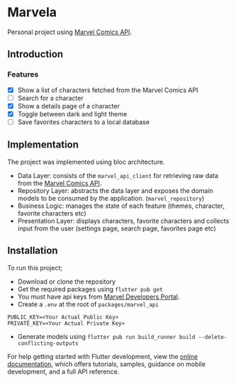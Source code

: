 # Marvela

Personal project using [Marvel Comics API](https://developer.marvel.com/).

## Introduction

### Features

- [x] Show a list of characters fetched from the Marvel Comics API
- [ ] Search for a character
- [x] Show a details page of a character
- [x] Toggle between dark and light theme
- [ ] Save favorites characters to a local database

## Implementation

The project was implemented using bloc architecture.

- Data Layer: consists of the `marvel_api_client` for retrieving raw data from the [Marvel Comics API](https://developer.marvel.com/).
- Repository Layer: abstracts the data layer and exposes the domain models to be consumed by the application. (`marvel_repository`)
- Business Logic: manages the state of each feature (themes, character, favorite characters etc)
- Presentation Layer: displays characters, favorite characters and collects input from the user (settings page, search page, favorites page etc)

## Installation

To run this project;

- Download or clone the repository
- Get the required packages using `flutter pub get`
- You must have api keys from [Marvel Developers Portal](https://developer.marvel.com/).
- Create a `.env` at the root of `packages/marvel_api`

```
PUBLIC_KEY=<Your Actual Public Key>
PRIVATE_KEY=<Your Actual Private Key>
```

- Generate models using `flutter pub run build_runner build --delete-conflicting-outputs`

For help getting started with Flutter development, view the
[online documentation](https://docs.flutter.dev/), which offers tutorials,
samples, guidance on mobile development, and a full API reference.
